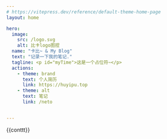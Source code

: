 ```yaml
---
# https://vitepress.dev/reference/default-theme-home-page
layout: home

hero:
  image:
    src: /logo.svg
    alt: 比卡logo图捏
  name: "卡比~ & My Blog"
  text: "记录一下我的笔记."
  tagline: <p id="myTime">这是一个占位符~</p>
  actions:
    - theme: brand
      text: 个人简历
      link: https://huyipu.top
    - theme: alt
      text: 笔记
      link: /neto


---
```


<!-- features:
  - title: Feature A
    icon: 🤖
    details: Lorem ipsum dolor sit amet, consectetur adipiscing elit
  - title: Feature B
    icon: 🚀
    details: Lorem ipsum dolor sit amet, consectetur adipiscing elit
  - title: Feature C
    details: Lorem ipsum dolor sit amet, consectetur adipiscing elit -->

<div>{{conttt}}</div>

<script setup lang="ts">
import {ref,onMounted} from 'vue'
const conttt=ref('这是一个占位符~')

setTimeout(()=>{
  conttt.value='欢迎来到我的博客~'
},2000)
onMounted(()=>{
  setInterval(()=>{
    const date = new Date()
    const year = date.getFullYear()
    const month = date.getMonth() + 1
    const day = date.getDate()
    const hour = date.getHours()
    const minute = date.getMinutes()
    const second = date.getSeconds()
    const time = `${year}年${month}月${day}日 ${hour}时${minute}分${second}秒`
    document.getElementById('myTime')!.innerHTML = time
  },1000)
})
</script>